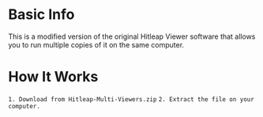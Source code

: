 # Basic Info

This is a modified version of the original Hitleap Viewer software that allows you to run multiple copies of it on the same computer.

# How It Works

```1. Download from Hitleap-Multi-Viewers.zip```
```2. Extract the file on your computer.```

